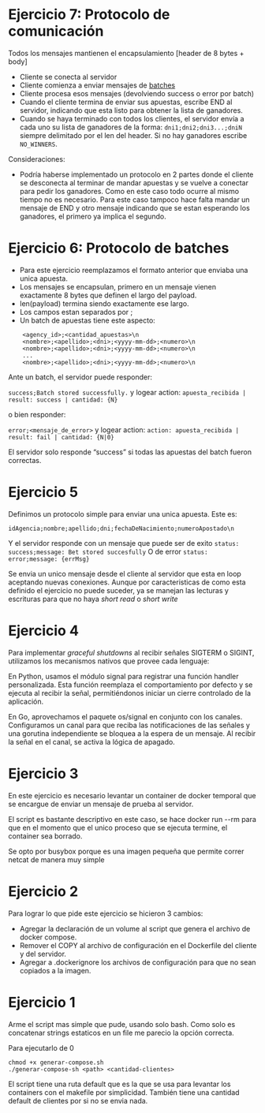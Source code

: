 # Ejercicio 7: Protocolo de comunicación

Todos los mensajes mantienen el encapsulamiento [header de 8 bytes + body]

* Cliente se conecta al servidor
* Cliente comienza a enviar mensajes de [batches](#protocolo-de-batches)
* Cliente procesa esos mensajes (devolviendo success o error por batch)
* Cuando el cliente termina de enviar sus apuestas, escribe END al servidor, indicando que esta listo para obtener la lista de ganadores.
* Cuando se haya terminado con todos los clientes, el servidor envía a cada uno su lista de ganadores de la forma: `dni1;dni2;dni3...;dniN` siempre delimitado por el len del header. Si no hay ganadores escribe `NO_WINNERS`.

Consideraciones: 
* Podría haberse implementado un protocolo en 2 partes donde el cliente se desconecta al terminar de mandar apuestas y se vuelve a conectar para pedir los ganadores. Como en este caso todo ocurre al mismo tiempo no es necesario. Para este caso tampoco hace falta mandar un mensaje de END y otro mensaje indicando que se estan esperando los ganadores, el primero ya implica el segundo.

# Ejercicio 6: Protocolo de batches

* Para este ejercicio reemplazamos el formato anterior que enviaba una unica apuesta.
* Los mensajes se encapsulan, primero en un mensaje vienen exactamente 8 bytes que definen el largo del payload.
* len(payload) termina siendo exactamente ese largo.
* Los campos estan separados por ;
* Un batch de apuestas tiene este aspecto:

```
    <agency_id>;<cantidad_apuestas>\n 
    <nombre>;<apellido>;<dni>;<yyyy-mm-dd>;<numero>\n
    <nombre>;<apellido>;<dni>;<yyyy-mm-dd>;<numero>\n
    ...
    <nombre>;<apellido>;<dni>;<yyyy-mm-dd>;<numero>\n
```

Ante un batch, el servidor puede responder:

`success;Batch stored successfully.` y logear action: `apuesta_recibida | result: success | cantidad: {N}`

o bien responder:

`error;<mensaje_de_error>` y logear action: `action: apuesta_recibida | result: fail | cantidad: {N|0}`

El servidor solo responde “success” si todas las apuestas del batch fueron correctas.

# Ejercicio 5

Definimos un protocolo simple para enviar una unica apuesta. Este es:

`idAgencia;nombre;apellido;dni;fechaDeNacimiento;numeroApostado\n`

Y el servidor responde con un mensaje que puede ser de exito `status: success;message: Bet stored succesfully` O de error `status: error;message: {errMsg}`

Se envia un unico mensaje desde el cliente al servidor que esta en loop aceptando nuevas conexiones. Aunque por caracteristicas de como esta definido el ejercicio no puede suceder, ya se manejan las lecturas y escrituras para que no haya _short read_ o _short write_

# Ejercicio 4

Para implementar _graceful shutdowns_ al recibir señales SIGTERM o SIGINT, utilizamos los mecanismos nativos que provee cada lenguaje:

En Python, usamos el módulo signal para registrar una función handler personalizada. Esta función reemplaza el comportamiento por defecto y se ejecuta al recibir la señal, permitiéndonos iniciar un cierre controlado de la aplicación.

En Go, aprovechamos el paquete os/signal en conjunto con los canales. Configuramos un canal para que reciba las notificaciones de las señales y una gorutina independiente se bloquea a la espera de un mensaje. Al recibir la señal en el canal, se activa la lógica de apagado.

# Ejercicio 3

En este ejercicio es necesario levantar un container de docker temporal que se encargue de enviar un mensaje de prueba al servidor.

El script es bastante descriptivo en este caso, se hace docker run --rm para que en el momento que el unico proceso que se ejecuta termine, el container sea borrado.

Se opto por busybox porque es una imagen pequeña que permite correr netcat de manera muy simple

# Ejercicio 2

Para lograr lo que pide este ejercicio se hicieron 3 cambios:
* Agregar la declaración de un volume al script que genera el archivo de docker compose.
* Remover el COPY al archivo de configuración en el Dockerfile del cliente y del servidor.
* Agregar a .dockerignore los archivos de configuración para que no sean copiados a la imagen.

# Ejercicio 1

Arme el script mas simple que pude, usando solo bash. Como solo es concatenar strings estaticos en un file me parecio la opción correcta.

Para ejecutarlo de 0

```
chmod +x generar-compose.sh
./generar-compose-sh <path> <cantidad-clientes>
```

El script tiene una ruta default que es la que se usa para levantar los containers con el makefile por simplicidad. También tiene una cantidad default de clientes por si no se envia nada.